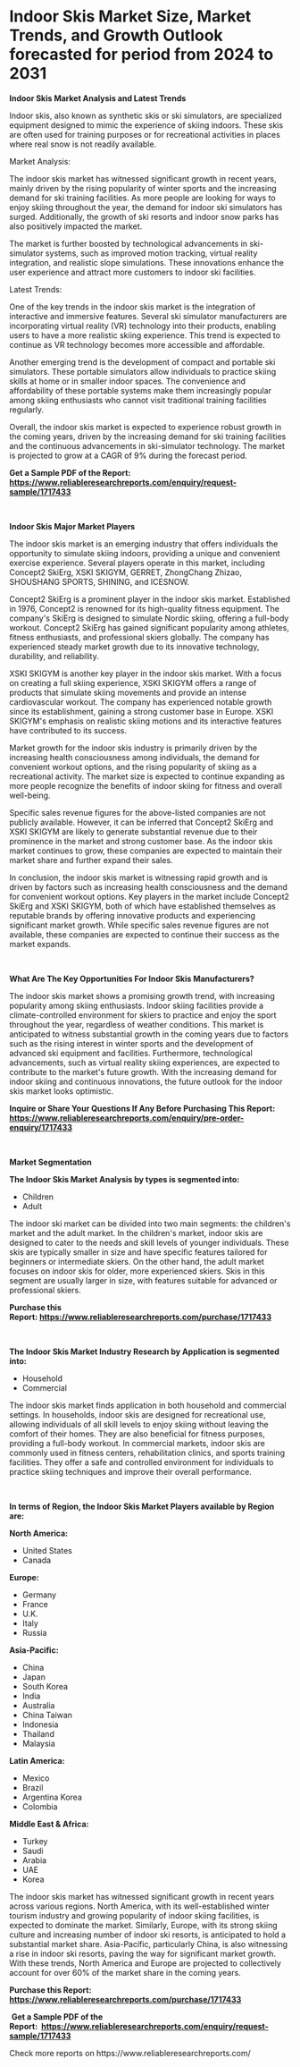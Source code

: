 <p><h1>Indoor Skis Market Size, Market Trends, and Growth Outlook forecasted for period from 2024 to 2031</h1></p><p><strong>Indoor Skis Market Analysis and Latest Trends</strong></p>
<p><p>Indoor skis, also known as synthetic skis or ski simulators, are specialized equipment designed to mimic the experience of skiing indoors. These skis are often used for training purposes or for recreational activities in places where real snow is not readily available.</p><p>Market Analysis:</p><p>The indoor skis market has witnessed significant growth in recent years, mainly driven by the rising popularity of winter sports and the increasing demand for ski training facilities. As more people are looking for ways to enjoy skiing throughout the year, the demand for indoor ski simulators has surged. Additionally, the growth of ski resorts and indoor snow parks has also positively impacted the market.</p><p>The market is further boosted by technological advancements in ski-simulator systems, such as improved motion tracking, virtual reality integration, and realistic slope simulations. These innovations enhance the user experience and attract more customers to indoor ski facilities.</p><p>Latest Trends:</p><p>One of the key trends in the indoor skis market is the integration of interactive and immersive features. Several ski simulator manufacturers are incorporating virtual reality (VR) technology into their products, enabling users to have a more realistic skiing experience. This trend is expected to continue as VR technology becomes more accessible and affordable.</p><p>Another emerging trend is the development of compact and portable ski simulators. These portable simulators allow individuals to practice skiing skills at home or in smaller indoor spaces. The convenience and affordability of these portable systems make them increasingly popular among skiing enthusiasts who cannot visit traditional training facilities regularly.</p><p>Overall, the indoor skis market is expected to experience robust growth in the coming years, driven by the increasing demand for ski training facilities and the continuous advancements in ski-simulator technology. The market is projected to grow at a CAGR of 9% during the forecast period.</p></p>
<p><strong>Get a Sample PDF of the Report:&nbsp; <a href="https://www.reliableresearchreports.com/enquiry/request-sample/1717433">https://www.reliableresearchreports.com/enquiry/request-sample/1717433</a></strong></p>
<p>&nbsp;</p>
<p><strong>Indoor Skis Major Market Players</strong></p>
<p><p>The indoor skis market is an emerging industry that offers individuals the opportunity to simulate skiing indoors, providing a unique and convenient exercise experience. Several players operate in this market, including Concept2 SkiErg, XSKI SKIGYM, GERRET, ZhongChang Zhizao, SHOUSHANG SPORTS, SHINING, and ICESNOW.</p><p>Concept2 SkiErg is a prominent player in the indoor skis market. Established in 1976, Concept2 is renowned for its high-quality fitness equipment. The company's SkiErg is designed to simulate Nordic skiing, offering a full-body workout. Concept2 SkiErg has gained significant popularity among athletes, fitness enthusiasts, and professional skiers globally. The company has experienced steady market growth due to its innovative technology, durability, and reliability.</p><p>XSKI SKIGYM is another key player in the indoor skis market. With a focus on creating a full skiing experience, XSKI SKIGYM offers a range of products that simulate skiing movements and provide an intense cardiovascular workout. The company has experienced notable growth since its establishment, gaining a strong customer base in Europe. XSKI SKIGYM's emphasis on realistic skiing motions and its interactive features have contributed to its success.</p><p>Market growth for the indoor skis industry is primarily driven by the increasing health consciousness among individuals, the demand for convenient workout options, and the rising popularity of skiing as a recreational activity. The market size is expected to continue expanding as more people recognize the benefits of indoor skiing for fitness and overall well-being.</p><p>Specific sales revenue figures for the above-listed companies are not publicly available. However, it can be inferred that Concept2 SkiErg and XSKI SKIGYM are likely to generate substantial revenue due to their prominence in the market and strong customer base. As the indoor skis market continues to grow, these companies are expected to maintain their market share and further expand their sales.</p><p>In conclusion, the indoor skis market is witnessing rapid growth and is driven by factors such as increasing health consciousness and the demand for convenient workout options. Key players in the market include Concept2 SkiErg and XSKI SKIGYM, both of which have established themselves as reputable brands by offering innovative products and experiencing significant market growth. While specific sales revenue figures are not available, these companies are expected to continue their success as the market expands.</p></p>
<p>&nbsp;</p>
<p><strong>What Are The Key Opportunities For Indoor Skis Manufacturers?</strong></p>
<p><p>The indoor skis market shows a promising growth trend, with increasing popularity among skiing enthusiasts. Indoor skiing facilities provide a climate-controlled environment for skiers to practice and enjoy the sport throughout the year, regardless of weather conditions. This market is anticipated to witness substantial growth in the coming years due to factors such as the rising interest in winter sports and the development of advanced ski equipment and facilities. Furthermore, technological advancements, such as virtual reality skiing experiences, are expected to contribute to the market's future growth. With the increasing demand for indoor skiing and continuous innovations, the future outlook for the indoor skis market looks optimistic.</p></p>
<p><strong>Inquire or Share Your Questions If Any Before Purchasing This Report: <a href="https://www.reliableresearchreports.com/enquiry/pre-order-enquiry/1717433">https://www.reliableresearchreports.com/enquiry/pre-order-enquiry/1717433</a></strong></p>
<p>&nbsp;</p>
<p><strong>Market Segmentation</strong></p>
<p><strong>The Indoor Skis Market Analysis by types is segmented into:</strong></p>
<p><ul><li>Children</li><li>Adult</li></ul></p>
<p><p>The indoor ski market can be divided into two main segments: the children's market and the adult market. In the children's market, indoor skis are designed to cater to the needs and skill levels of younger individuals. These skis are typically smaller in size and have specific features tailored for beginners or intermediate skiers. On the other hand, the adult market focuses on indoor skis for older, more experienced skiers. Skis in this segment are usually larger in size, with features suitable for advanced or professional skiers.</p></p>
<p><strong>Purchase this Report:&nbsp;<a href="https://www.reliableresearchreports.com/purchase/1717433">https://www.reliableresearchreports.com/purchase/1717433</a></strong></p>
<p>&nbsp;</p>
<p><strong>The Indoor Skis Market Industry Research by Application is segmented into:</strong></p>
<p><ul><li>Household</li><li>Commercial</li></ul></p>
<p><p>The indoor skis market finds application in both household and commercial settings. In households, indoor skis are designed for recreational use, allowing individuals of all skill levels to enjoy skiing without leaving the comfort of their homes. They are also beneficial for fitness purposes, providing a full-body workout. In commercial markets, indoor skis are commonly used in fitness centers, rehabilitation clinics, and sports training facilities. They offer a safe and controlled environment for individuals to practice skiing techniques and improve their overall performance.</p></p>
<p>&nbsp;</p>
<p><strong>In terms of Region, the Indoor Skis Market Players available by Region are:</strong></p>
<p>
    <p> <strong> North America: </strong>
        <ul>
            <li>United States</li>
            <li>Canada</li>
        </ul>
        </p> 
    <p> <strong> Europe: </strong>
        <ul>
            <li>Germany</li>
            <li>France</li>
            <li>U.K.</li>
            <li>Italy</li>
            <li>Russia</li>
        </ul>
        </p> 
    <p> <strong> Asia-Pacific: </strong>
        <ul>
            <li>China</li>
            <li>Japan</li>
            <li>South Korea</li>
            <li>India</li>
            <li>Australia</li>
            <li>China Taiwan</li>
            <li>Indonesia</li>
            <li>Thailand</li>
            <li>Malaysia</li>
        </ul>
        </p> 
    <p> <strong> Latin America: </strong>
        <ul>
            <li>Mexico</li>
            <li>Brazil</li>
            <li>Argentina Korea</li>
            <li>Colombia</li>
        </ul>
        </p> 
    <p> <strong> Middle East & Africa: </strong>
        <ul>
            <li>Turkey</li>
            <li>Saudi</li>
            <li>Arabia</li>
            <li>UAE</li>
            <li>Korea</li>
        </ul>
    </p>
    </p>
<p><p>The indoor skis market has witnessed significant growth in recent years across various regions. North America, with its well-established winter tourism industry and growing popularity of indoor skiing facilities, is expected to dominate the market. Similarly, Europe, with its strong skiing culture and increasing number of indoor ski resorts, is anticipated to hold a substantial market share. Asia-Pacific, particularly China, is also witnessing a rise in indoor ski resorts, paving the way for significant market growth. With these trends, North America and Europe are projected to collectively account for over 60% of the market share in the coming years.</p></p>
<p><strong>Purchase this Report: <a href="https://www.reliableresearchreports.com/purchase/1717433">https://www.reliableresearchreports.com/purchase/1717433</a></strong></p>
<p>&nbsp;<strong>Get a Sample PDF of the Report:&nbsp;&nbsp;<a href="https://www.reliableresearchreports.com/enquiry/request-sample/1717433">https://www.reliableresearchreports.com/enquiry/request-sample/1717433</a></strong></p>
<p><strong></strong></p>
<p>Check more reports on https://www.reliableresearchreports.com/</p>